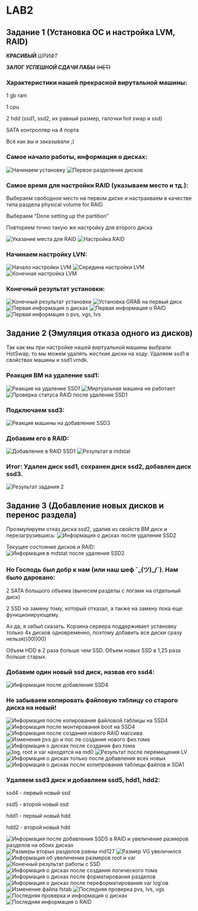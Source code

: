 # LAB2


## Задание 1 (Установка ОС и настройка LVM, RAID)

**КРАСИВЫЙ** _ШРИФТ_

**ЗАЛОГ _УСПЕШНОЙ СДАЧИ_ ЛАБЫ**
~~(НЕТ)~~

### Характеристики нашей прекрасной вирутальной машины:

1 gb ram

1 cpu

2 hdd (ssd1, ssd2, их равный размер, галочки hot swap и ssd)

SATA контроллер на 4 порта


Всё как вы и заказывали ;)

### Самое начало работы, информация о дисках:

![Начинаем установку](https://github.com/Senesessiya/LabsForBykva/blob/master/lvm%20and%20raid/screenshots/part%201/1_Nachinaem_ustanovku.png "Начинаем установку")
![Первое разделение дисков](https://github.com/Senesessiya/LabsForBykva/blob/master/lvm%20and%20raid/screenshots/part%201/2_Pervoe_razdelenie_diskov.png "Первое разделение дисков")

### Самое время для настройки RAID (указываем место и тд.):

Выбераем свободное место на первом диске и настраиваем в качестве типа раздела physical volume for RAID

Выбераем "Done setting up the partition"

Повторяем точно такую же настройку для второго диска

![Указание места для RAID](https://github.com/Senesessiya/LabsForBykva/blob/master/lvm%20and%20raid/screenshots/part%201/3_Ukazanie_mesta_dlya_RAID.png "Указание места для RAID")
![Настройка RAID](https://github.com/Senesessiya/LabsForBykva/blob/master/lvm%20and%20raid/screenshots/part%201/4_Nastroyka_RAID.png "Настройка RAID")

### Начинаем настройку LVN:

![Начало настройки LVM](https://github.com/Senesessiya/LabsForBykva/blob/master/lvm%20and%20raid/screenshots/part%201/5_Nachalo_nastroyki_LVM.png "Начало настройки LVM")
![Середина настройки LVM](https://github.com/Senesessiya/LabsForBykva/blob/master/lvm%20and%20raid/screenshots/part%201/6_Seredina_nastroyki_LVM.png "Середина настройки LVM")
![Конечная настройка LVM](https://github.com/Senesessiya/LabsForBykva/blob/master/lvm%20and%20raid/screenshots/part%201/7_Konechnaya_nastroyka_LVM.png "Конечная настройка LVM")

### Конечный результат установки: 

![Конечный результат установки](https://github.com/Senesessiya/LabsForBykva/blob/master/lvm%20and%20raid/screenshots/part%201/8_Konechnyi_rezultat_ustanovki.png "Конечный результат установки")
![Установка GRAB на первый диск](https://github.com/Senesessiya/LabsForBykva/blob/master/lvm%20and%20raid/screenshots/part%201/9_Ustanovka_GRUB_na_perviy_disk.png "Установка GRAB на первый диск")
![Первая информация о дисках](https://github.com/Senesessiya/LabsForBykva/blob/master/lvm%20and%20raid/screenshots/part%201/10_Pervaya_informaciya_o_diskah.png "Первая информация о дисках")
![Первая информация о RAID](https://github.com/Senesessiya/LabsForBykva/blob/master/lvm%20and%20raid/screenshots/part%201/11_Pervaya_informaciya_o_RAID.png "Первая информация о RAID")
![Первая информация о pvs, vgs, lvs](https://github.com/Senesessiya/LabsForBykva/blob/master/lvm%20and%20raid/screenshots/part%201/12_Pervaya_informaciya_o_pvs_vgs_lvs.png "Первая информация о pvs, vgs, lvs")


## Задание 2 (Эмуляция отказа одного из дисков)

Так как мы при настройке нашей виртуальной машины выбрали HotSwap, то мы можем удалять жесткие диски на ходу. Удаляем ssd1 в свойствах машины и ssd1.vmdk.

### Реакция ВМ на удаление ssd1:

![Реакция на удаление SSD1](https://github.com/Senesessiya/LabsForBykva/blob/master/lvm%20and%20raid/screenshots/part%202/1_Reakciya_na_udalenie_SSD1.png "Настройка RAID")
![Миртуальная машина не работает](https://github.com/Senesessiya/LabsForBykva/blob/master/lvm%20and%20raid/screenshots/part%202/2_Virtualnaya_machina_ne_rabotaet.png "Виртуальная машина не работает")
![Проверка статуса RAID после удаления SSD1](https://github.com/Senesessiya/LabsForBykva/blob/master/lvm%20and%20raid/screenshots/part%202/3_Proverka_statusa_RAID_posle_udaleniya_ssd1.png "Проверка статуса RAID после удаления SSD1")

### Подключаем ssd3:

![Реакция машины на добавление SSD3](https://github.com/Senesessiya/LabsForBykva/blob/master/lvm%20and%20raid/screenshots/part%202/4_Reakciya_machini_na_dobavlenie_SSD3.png "Реакция машины на добавление SSD3")

### Добавим его в RAID:

![Добавление в RAID SSD1](https://github.com/Senesessiya/LabsForBykva/blob/master/lvm%20and%20raid/screenshots/part%202/5_Dobavlenie_v_RAID_ssd3.png "Добавление в RAID SSD3")
![Результат в mdstat](https://github.com/Senesessiya/LabsForBykva/blob/master/lvm%20and%20raid/screenshots/part%202/6_Rezultat_v_mdstat.png "Результат в mdstat")

### Итог: Удален диск ssd1, сохранен диск ssd2, добавлен диск ssd3.

![Результат задания 2](https://github.com/Senesessiya/LabsForBykva/blob/master/lvm%20and%20raid/screenshots/part%202/7_Rezultat_zadaniya_2.png "Результат задания 2")


## Задание 3 (Добавление новых дисков и перенос раздела)

Проэмулируем отказ диска ssd2, удалив из свойств ВМ диск и перезагрузившись: 
![Информация о дисках после удаления SSD2](https://github.com/Senesessiya/LabsForBykva/blob/master/lvm%20and%20raid/screenshots/part%203/1_Informaciya_o_diskah_posle_udaleniya_SSD2.png "Информация о дисках после удаления SSD2")

Текущее состояние дисков и RAID:
![Информация в mdstat после удаления SSD2](https://github.com/Senesessiya/LabsForBykva/blob/master/lvm%20and%20raid/screenshots/part%203/2_Informaciya_v_mdstat_posle_udaleniya_ssd2.png "Информация в mdstat после удаления SSD2")

### Но Господь был добр к нам (или наш шеф ¯\_(ツ)_/¯). Нам было даровано:

2 SATA большого объема (вынесем разделы с логами на отдельный диск)

2 SSD на замену тому, который отказал, а также на замену пока еще функционирующему.

Ах да, я забыл сказать. Корзина сервера поддерживает установку только 4х дисков одновременно, поэтому добавить все диски сразу нельзя))00))00)

Объем HDD в 2 раза больше чем SSD. Объем новых SSD в 1,25 раза больше старых.

### Добавим один новый ssd диск, назвав его ssd4:

![Информация после добавления SSD4](https://github.com/Senesessiya/LabsForBykva/blob/master/lvm%20and%20raid/screenshots/part%203/3_Informaciya_posle_dobavleniya_ssd4.png "Информация после добавления SSD4")

### Не забываем копировать файловую таблицу со старого диска на новый! 

![Информация после копирования файловой таблицы на SSD4](https://github.com/Senesessiya/LabsForBykva/blob/master/lvm%20and%20raid/screenshots/part%203/4_Informaciya_posle_kopirovaniya_failovoi_tablici_na_ssd4.png "Информация после копирования файловой таблицы на SSD4")
![Информация после монтирования boot на SSD4](https://github.com/Senesessiya/LabsForBykva/blob/master/lvm%20and%20raid/screenshots/part%203/5_Informaciya_posle_montirovaniya_boot_na_ssd4.png "Информация после монтирования boot на SSD4")
![Информация после создания нового RAID массива](https://github.com/Senesessiya/LabsForBykva/blob/master/lvm%20and%20raid/screenshots/part%203/6_Informaciya_posle_sozdaniya_novogo_RAID_massiva.png "Информация после создания нового RAID массива")
![Изменения pvs до и пос ле создания нового физ.тома](https://github.com/Senesessiya/LabsForBykva/blob/master/lvm%20and%20raid/screenshots/part%203/7_Izmeneniya_pvs_do_i_posle_sozdaniya_novogo_fiz_toma.png "Изменения pvs до и пос ле создания нового физ.тома")
![Информация о дисках после создания физ.тома](https://github.com/Senesessiya/LabsForBykva/blob/master/lvm%20and%20raid/screenshots/part%203/8_Informaciya_o_diskah_posle_sozdaniya_fiz_toma.png "Информация о дисках после создания физ.тома")
![log, root и var находятся на md0](https://github.com/Senesessiya/LabsForBykva/blob/master/lvm%20and%20raid/screenshots/part%203/9_log_root_i_var_nahodyatsya_na_md0.png "log, root и var находятся на md0")
![Результат после перемещения LV](https://github.com/Senesessiya/LabsForBykva/blob/master/lvm%20and%20raid/screenshots/part%203/10_Rezltat_posle_peremecheniya_LV.png "Результат после перемещения LV")
![Информация о дисках только после добавления всех новых](https://github.com/Senesessiya/LabsForBykva/blob/master/lvm%20and%20raid/screenshots/part%203/11_Informaciya_o_diskah_tolko_posle_dobavleniya_vseh_novih.png "Информация о дисках только после добавления всех новых")
![Информация о дисках после копипрования таблицы файлов и SDA1](https://github.com/Senesessiya/LabsForBykva/blob/master/lvm%20and%20raid/screenshots/part%203/12_Informaciya_o_discah_posle_kopirovaniya_tablici_failov_i_sda1.png "Информация о дисках после копипрования таблицы файлов и SDA1")

### Удаляем ssd3 диск и добавляем ssd5, hdd1, hdd2:

ssd4 - первый новый ssd

ssd5 - второй новый ssd

hdd1 - первый новый hdd

hdd2 - второй новый hdd

![Информация после добавления SSD5 в RAID и увеличение размеров разделов на обоих дисках](https://github.com/Senesessiya/LabsForBykva/blob/master/lvm%20and%20raid/screenshots/part%203/13_Informaciya_posle_dobavleniya_ssd5_v_RAID_i_uvelichenie_razmerov_razdelov_na_oboih_diskah.png "Информация после добавления SSD5 в RAID и увеличение размеров разделов на обоих дисках")
![Размеры вторых разделов равны md127](https://github.com/Senesessiya/LabsForBykva/blob/master/lvm%20and%20raid/screenshots/part%203/14_Razmeri_vrorih_razdelov_ravni_md127.png "Размеры вторых разделов равны md127")
![Размер VG увеличился](https://github.com/Senesessiya/LabsForBykva/blob/master/lvm%20and%20raid/screenshots/part%203/15_Razmer_VG_uvelichilsya.png "Размер VG увеличился")
![Информация об увеличении размеров root и var](https://github.com/Senesessiya/LabsForBykva/blob/master/lvm%20and%20raid/screenshots/part%203/16_Informaciya_ob_uvelichenii_razmerov_root_i_var.png "Информация об увеличении размеров root и var")
![Конечный результат работы с SSD](https://github.com/Senesessiya/LabsForBykva/blob/master/lvm%20and%20raid/screenshots/part%203/17_Konechny_rezultat_raboti_s_ssd.png "Конечный результат работы с SSD")
![Информация о дисках после создания логического тома](https://github.com/Senesessiya/LabsForBykva/blob/master/lvm%20and%20raid/screenshots/part%203/18_Informaciya_o_diskah_posle_sozdaniya_logicheskogo_toma.png "Информация о дисках после создания логического тома")
![Информация о дисках после форматирования разделов](https://github.com/Senesessiya/LabsForBykva/blob/master/lvm%20and%20raid/screenshots/part%203/19_Informaciya_o_diskah_posle_formatirovaniya_razdelov.png "Информация о дисках после форматирования разделов")
![Информация о дисках после переформатирования var log'ов](https://github.com/Senesessiya/LabsForBykva/blob/master/lvm%20and%20raid/screenshots/part%203/20_Informaciya_o_diskah_posle_peremontirovaniya_varlogov.png "Информация о дисках после переформатирования var log'ов")
![Изменение файла fstab](https://github.com/Senesessiya/LabsForBykva/blob/master/lvm%20and%20raid/screenshots/part%203/21_Izmenenie_faila_fstab.png "Изменение файла fstab")
![Последняя проверка pvs, lvs, vgs](https://github.com/Senesessiya/LabsForBykva/blob/master/lvm%20and%20raid/screenshots/part%203/22_Poslednyaya_proverka_pvs_lvs_vgs.png "Последняя проверка pvs, lvs, vgs")
![Последняя проверка и информация о дисках](https://github.com/Senesessiya/LabsForBykva/blob/master/lvm%20and%20raid/screenshots/part%203/23_Poslednyaya_proverka_i_informaciya_o_diskah.png "Последняя проверка и информация о дисках")
![Последняя информация о RAID](https://github.com/Senesessiya/LabsForBykva/blob/master/lvm%20and%20raid/screenshots/part%203/24_Poslednyaa_informaciya_o_RAID.png "Последняя информация о RAID")



